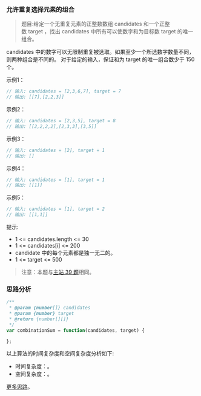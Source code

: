 ###  允许重复选择元素的组合

> 题目:给定一个无重复元素的正整数数组 candidates 和一个正整数 target ，找出 candidates 中所有可以使数字和为目标数 target 的唯一组合。

candidates 中的数字可以无限制重复被选取。如果至少一个所选数字数量不同，则两种组合是不同的。 对于给定的输入，保证和为 target 的唯一组合数少于 150 个。

示例1：

```js
// 输入: candidates = [2,3,6,7], target = 7
// 输出: [[7],[2,2,3]]
```


示例2：

```js
// 输入: candidates = [2,3,5], target = 8
// 输出: [[2,2,2,2],[2,3,3],[3,5]]
```

示例3：

```js
// 输入: candidates = [2], target = 1
// 输出: []
```

示例4：

```js
// 输入: candidates = [1], target = 1
// 输出: [[1]]
```

示例5：

```js
// 输入: candidates = [1], target = 2
// 输出: [[1,1]]
```

提示:

* 1 <= candidates.length <= 30
* 1 <= candidates[i] <= 200
* candidate 中的每个元素都是独一无二的。
* 1 <= target <= 500


> 注意：本题与[主站 39 题](https://leetcode-cn.com/problems/combination-sum/)相同。

### 思路分析


```js
/**
 * @param {number[]} candidates
 * @param {number} target
 * @return {number[][]}
 */
var combinationSum = function(candidates, target) {

};
```

以上算法的时间复杂度和空间复杂度分析如下:

* 时间复杂度：。
* 空间复杂度：。

[更多思路](https://leetcode-cn.com/problems/7WHec2/solution/yi-bu-bu-jiang-kong-jian-fu-za-du-cong-o-oxes/)。
